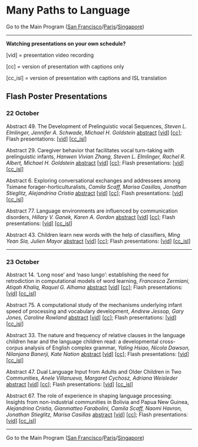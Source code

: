 # Many Paths to Language

Go to the Main Program ([San Francisco](../MPaL_handbook_SF.md)/[Paris](../MPaL_handbook_Paris.md)/[Singapore](../MPaL_handbook_Singapore.md))

---
**Watching presentations on your own schedule?**

[vid] = presentation video recording

[cc] = version of presentation with captions only

[cc_isl] = version of presentation with captions and ISL translation


## Flash Poster Presentations

### 22 October

Abstract 49. The Development of Prelinguistic vocal Sequences, *Steven L. Elmlinger, Jennifer A. Schwade, Michael H. Goldstein* [abstract](./poster-abstracts.md#the-development-of-prelinguistic-vocal-sequences) [[vid](https://uchicago.box.com/s/5fvdli4it46g3an8atovz9p5huihn0qh)] [[cc](https://uchicago.box.com/s/9b6b34lnia1qfgg7qbs0yeb06c6443l8)]; Flash presentations: [[vid](https://uchicago.box.com/s/usgzmvqilp88odv6bw8jamlz30ihibtu)] [[cc_isl](https://uchicago.box.com/s/l05gujr5wi6viaymz1dal0hqd13sev4u)]

Abstract 29. Caregiver behavior that facilitates vocal turn-taking with prelinguistic infants, *Hanwen Vivian Zhang, Steven L. Elmlinger, Rachel R. Albert, Michael H. Goldstein* [abstract](./poster-abstracts.md#caregiver-behavior-that-facilitates-vocal-turn-taking-with-prelinguistic-infants) [[vid](https://uchicago.box.com/s/cmr3eeb4ncm9htf74ilijryci2bcslfk)] [[cc](https://uchicago.box.com/s/2wvgamn1fqudfqral1n0tu2n821tepwu)]; Flash presentations: [[vid](https://uchicago.box.com/s/3cqyl3bqwionbl2a88fqnutnv3opaay8)] [[cc_isl](https://uchicago.box.com/v/MPaL2020-Zhang-cc-isl)]

Abstract 6. Exploring conversational exchanges and addressees among Tsimane forager-horticulturalists, *Camila Scaff, Marisa Casillas, Jonathan Stieglitz, Alejandrina Cristia* [abstract](./poster-abstracts.md#exploring-conversational-exchanges-and-addressees-among-tsimane-forager-horticulturalists) [[vid](https://uchicago.box.com/s/5vxa246anr8rdpehc74kc5ayftcch2hv)] [[cc](https://uchicago.box.com/s/67v42vdqtkmiizonaxq0gpvf29uo78n4)]; Flash presentations: [[vid](https://uchicago.box.com/s/yu75ny145gpzvene3jpfpjx0paxyaeea)] [[cc_isl](https://uchicago.box.com/v/MPaL2020-Scaff-cc-isl)]

Abstract 77. Language environments are influenced by communication disorders, *Hillary V. Ganek, Karen A. Gordon* [abstract](./poster-abstracts.md#language-environments-are-influenced-by-communication-disorders) [[vid](https://uchicago.box.com/s/2baw8ev1qi2q82r53yfilqzji82dqc85)] [[cc](https://uchicago.box.com/s/2bmjv149vn5j478doueemavkv9o2de45)]; Flash presentations: [[vid](https://uchicago.box.com/s/wujdo63a0noyyc7vmy4980lq8b8c6abw)] [[cc_isl](https://uchicago.box.com/v/MPaL2020-Ganek-cc-isl)]

Abstract 43. Children learn new words with the help of classifiers, *Ming Yean Sia, Julien Mayor* [abstract](./poster-abstracts.md#children-learn-new-words-with-the-help-of-classifiers) [[vid](https://uchicago.box.com/s/b6bkfeobt8bxombz2ccddzerxc1weflc)] [[cc](https://uchicago.box.com/s/82xr8pf0t7184zh2fc3xestdqsnrsi0y)]; Flash presentations: [[vid](https://uchicago.box.com/s/mlke0py0p3snqgnmy8uwedbbd8qrsy1k)] [[cc_isl](https://uchicago.box.com/s/q8clp0svpqrsznkf6ccf1nxo6jtepugi)]

---

### 23 October

Abstract 14. ‘Long nose’ and ‘naso lungo’: establishing the need for retrodiction in computational models of word learning, *Francesca Zermiani, Atiqah Khaliq, Raquel G. Alhama* [abstract](./poster-abstracts.md#long-nose-and-naso-lungo-establishing-the-need-for-retrodiction-in-computational-models-of-word-learning) [[vid](https://uchicago.box.com/s/6v99ce4ms17yvuyugwlj7zvizz3uoma4)] [[cc](https://uchicago.box.com/s/gqub42eiwd64jifhjttrlgibhnxou3vg)]; Flash presentations: [[vid](https://uchicago.box.com/s/6v99ce4ms17yvuyugwlj7zvizz3uoma4)] [[cc_isl](https://uchicago.box.com/s/7p8yehiju4oc0uta09gxcffjo0mbqc6j)]

Abstract 75. A computational study of the mechanisms underlying infant speed of processing and vocabulary development, *Andrew Jessop, Gary Jones, Caroline Rowland* [abstract](./poster-abstracts.md#a-computational-study-of-the-mechanisms-underlying-infant-speed-of-processing-and-vocabulary-development) [[vid](https://uchicago.box.com/s/oc2rr21xfnjda56q1gpu5nbw3yuoz0xt)] [[cc](https://uchicago.box.com/s/4mgvzc4u74qgt4xl8kvicszfyhxfszk9)]; Flash presentations: [[vid](https://uchicago.box.com/s/k55p0hqrum49yox5c8e4xyfzenjynh73)] [[cc_isl](https://uchicago.box.com/s/bbaekwlo6lraampmwvj8kf2h9ud9qq3i)]

Abstract 33. The nature and frequency of relative clauses in the language children hear and the language children read: a developmental cross-corpus analysis of English complex grammar, *Yaling Hsiao, Nicola Dawson, Nilanjana Banerji, Kate Nation* [abstract](./poster-abstracts.md#the-nature-and-frequency-of-relative-clauses-in-the-language-children-hear-and-the-language-children-read-a-developmental-cross-corpus-analysis-of-english-complex-grammar) [[vid](https://uchicago.box.com/s/9ty6zaxx7agiw41njg5130lec19jsi6g)] [[cc](https://uchicago.box.com/s/v48xcqj3mthbn132tdc62mmznyoqpsxf)]; Flash presentations: [[vid](https://uchicago.box.com/s/ozcmifjaqb7f156liyark1ui8g3pkigi)] [[cc_isl](https://uchicago.box.com/v/MPaL2020-Hsiao-cc-isl)]

Abstract 47. Dual Language Input from Adults and Older Children in Two Communities, *Anele Villanueva, Margaret Cychosz, Adriana Weisleder* [abstract](./poster-abstracts.md#dual-language-input-from-adults-and-older-children-in-two-communities) [[vid](https://uchicago.box.com/s/es1rxkji5jqiurni2uaflveeplcswcp2)] [[cc](https://uchicago.box.com/s/k53r4a72pwkaiy5w3jb4712qpblxy1kb)]; Flash presentations: [[vid](https://uchicago.box.com/s/j7e7f4xq9jqkhb0d7zf392me5amd6bth)] [[cc_isl](https://uchicago.box.com/s/w7u4ma8mqix8rquey9jhz3eyu9uelp13)]

Abstract 67. The role of experience in shaping language processing: Insights from non-industrial communities in Bolivia and Papua New Guinea, *Alejandrina Cristia, Gianmatteo Farabolini, Camila Scaff, Naomi Havron, Jonathan Stieglitz, Marisa Casillas* [abstract](./poster-abstracts.md#the-role-of-experience-in-shaping-language-processing-insights-from-non-industrial-communities-in-bolivia-and-papua-new-guinea) [[vid](https://uchicago.box.com/s/64ki8oayypficy0bo2jh72e9rxrsfkmb)] [[cc](https://uchicago.box.com/s/s7d9mary80v0fizdxytgenrexsp6m0be)]; Flash presentations: [[vid](https://uchicago.box.com/s/zwk1k0soft0stm8e3vrlnzo1br0gatz1)] [[cc_isl](https://uchicago.box.com/s/kqq325ufqs1xeufil7kfrg3borr3u9c2)]

---

Go to the Main Program ([San Francisco](../MPaL_handbook_SF.md)/[Paris](../MPaL_handbook_Paris.md)/[Singapore](../MPaL_handbook_Singapore.md))
